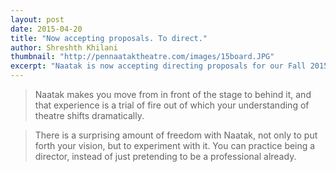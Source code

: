 ```yaml
---
layout: post
date: 2015-04-20
title: "Now accepting proposals. To direct."
author: Shreshth Khilani
thumbnail: "http://pennaataktheatre.com/images/15board.JPG"
excerpt: "Naatak is now accepting directing proposals for our Fall 2015 show! Submit a proposal by Friday 4/24 and change your life"
---
```

> Naatak makes you move from in front of the stage to behind it, and that experience is a trial of fire out of which your understanding of theatre shifts dramatically.


> There is a surprising amount of freedom with Naatak, not only to put forth your vision, but to experiment with it. You can practice being a director,  instead of just pretending to be a professional already.